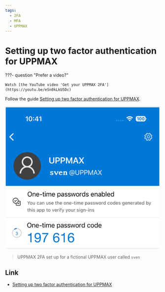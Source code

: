 ```yaml
---
tags:
  - 2FA
  - MFA
  - UPPMAX
---
```


# Setting up two factor authentication for UPPMAX

???- question "Prefer a video?"

    Watch [the YouTube video 'Get your UPPMAX 2FA'](https://youtu.be/eSn0kLkU5Dc)

Follow the guide [Setting up two factor authentication for UPPMAX](https://www.uu.se/en/centre/uppmax/get-started/2-factor).

![UPPMAX 2FA set up for a fictional UPPMAX user called `sven`](./img/uppmax_2fa.png)

> UPPMAX 2FA set up for a fictional UPPMAX user called `sven`

## Link

- [Setting up two factor authentication for UPPMAX](https://www.uu.se/en/centre/uppmax/get-started/2-factor)
